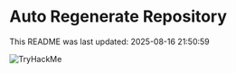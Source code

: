 # Auto Regenerate Repository

This README was last updated: 2025-08-16 21:50:59

 ![TryHackMe](https://tryhackme.com/badge/533634)